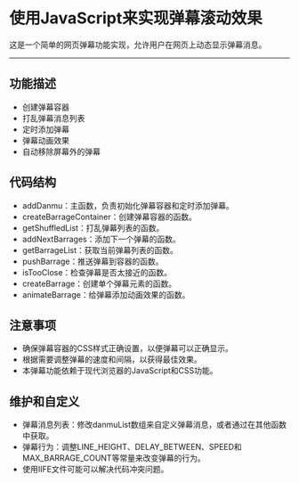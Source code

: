 # 使用JavaScript来实现弹幕滚动效果

这是一个简单的网页弹幕功能实现，允许用户在网页上动态显示弹幕消息。

---

## 功能描述

- 创建弹幕容器
- 打乱弹幕消息列表
- 定时添加弹幕
- 弹幕动画效果
- 自动移除屏幕外的弹幕

## 代码结构

- addDanmu：主函数，负责初始化弹幕容器和定时添加弹幕。
- createBarrageContainer：创建弹幕容器的函数。
- getShuffledList：打乱弹幕列表的函数。
- addNextBarrages：添加下一个弹幕的函数。
- getBarrageList：获取当前弹幕列表的函数。
- pushBarrage：推送弹幕到容器的函数。
- isTooClose：检查弹幕是否太接近的函数。
- createBarrage：创建单个弹幕元素的函数。
- animateBarrage：给弹幕添加动画效果的函数。

## 注意事项

- 确保弹幕容器的CSS样式正确设置，以便弹幕可以正确显示。
- 根据需要调整弹幕的速度和间隔，以获得最佳效果。
- 本弹幕功能依赖于现代浏览器的JavaScript和CSS功能。

## 维护和自定义

- 弹幕消息列表：修改danmuList数组来自定义弹幕消息，或者通过在其他函数中获取。
- 弹幕行为：调整LINE_HEIGHT、DELAY_BETWEEN、SPEED和MAX_BARRAGE_COUNT等常量来改变弹幕的行为。
- 使用IIFE文件可能可以解决代码冲突问题。

